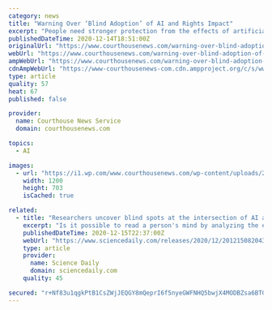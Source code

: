 ```yaml
---
category: news
title: "Warning Over ‘Blind Adoption’ of AI and Rights Impact"
excerpt: "People need stronger protection from the effects of artificial intelligence, the EU’s rights agency argued in a report Monday, as one expert warned against the “blind adoption”"
publishedDateTime: 2020-12-14T18:51:00Z
originalUrl: "https://www.courthousenews.com/warning-over-blind-adoption-of-ai-and-rights-impact/"
webUrl: "https://www.courthousenews.com/warning-over-blind-adoption-of-ai-and-rights-impact/"
ampWebUrl: "https://www.courthousenews.com/warning-over-blind-adoption-of-ai-and-rights-impact/"
cdnAmpWebUrl: "https://www-courthousenews-com.cdn.ampproject.org/c/s/www.courthousenews.com/warning-over-blind-adoption-of-ai-and-rights-impact/"
type: article
quality: 57
heat: 67
published: false

provider:
  name: Courthouse News Service
  domain: courthousenews.com

topics:
  - AI

images:
  - url: "https://i1.wp.com/www.courthousenews.com/wp-content/uploads/2020/12/facial-recognition-ai.png?fit=1200%2C703&ssl=1"
    width: 1200
    height: 703
    isCached: true

related:
  - title: "Researchers uncover blind spots at the intersection of AI and neuroscience"
    excerpt: "Is it possible to read a person's mind by analyzing the electric signals from the brain? The answer may be much more complex than most people think. In a new article, researchers say a prominent dataset used to try to answer this question is confounded,"
    publishedDateTime: 2020-12-15T22:37:00Z
    webUrl: "https://www.sciencedaily.com/releases/2020/12/201215082043.htm"
    type: article
    provider:
      name: Science Daily
      domain: sciencedaily.com
    quality: 45

secured: "r+Nf83u1qgkPtB1CsZWjJEQGY8mQeprI6f5nyeGWFNHQ5bwjX4MODBZsa6BTGtA6GgVQK+czxVG0/yjhr1cnpfVamhMGisJgKVEfe5RVwJ13AaN5tG/yJyKahOi2KRDdySIWU2wUDEEImCxnL+I9Y2e4lck1THNND/h7gA/sGcYgKTTL4oqQn96FLr0KI0isgAj3NInS8YjTy6eeJ5DXrATAVh6VOw+02MWUz5pw8t660sDVaNvx6lebsrBLRipVDrdwIzV9EFVQfFMq8Ig2TjtNkapS56Uu7MLcEADAWA485D1NgXrDdEZgfIOdCWmXwkGyJtl0tLHApSL2Y+mXKdQBHZZhhsWc6LxBg7kYMFI=;VDVoQauxeDcooNqUIix3CA=="
---
```



